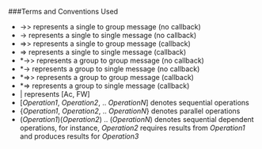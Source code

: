 ###Terms and Conventions Used

* ->> represents a single to group message (no callback)
* -> represents a single to single message (no callback)
* =>> represents a single to group message (callback)
* => represents a single to single message (callback)
* *->> represents a group to group message (no callback)
* *-> represents a group to single message (no callback)
* *=>> represents a group to group message (callback)
* *=> represents a group to single message (callback)
* | represents [Ac, FW]
* [*Operation1*, *Operation2*, .. *OperationN*] denotes sequential operations
* {*Operation1*, *Operation2*, .. *OperationN*} denotes parallel operations
* (*Operation1*)(*Operation2*) .. (*OperationN*) denotes sequential dependent operations, for instance, *Operation2* requires results from *Operation1* and produces results for *Operation3*
